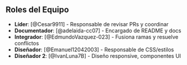 ## Roles del Equipo
- **Líder**: [@Cesar9911] - Responsable de revisar PRs y coordinar
- **Documentador**: [@adelaida-cc07] - Encargado de README y docs
- **Integrador**: [@EdmundoVazquez-023] - Fusiona ramas y resuelve conflictos
- **Diseñador**: [@Emanuel12042003] - Responsable de CSS/estilos
- **Diseñador 2**: [@IvanLuna7B] - Diseño responsive, componentes UI

